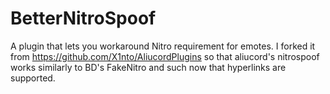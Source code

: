 # BetterNitroSpoof
A plugin that lets you workaround Nitro requirement for emotes. I forked it from https://github.com/X1nto/AliucordPlugins so that aliucord's nitrospoof works similarly to BD's FakeNitro and such now that hyperlinks are supported. 

